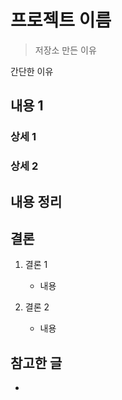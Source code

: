 # 프로젝트 이름

> 저장소 만든 이유

간단한 이유

## 내용 1

### 상세 1

### 상세 2

## 내용 정리

## 결론

1. 결론 1

   - 내용

2. 결론 2

   - 내용

## 참고한 글

- <!-- 링크 형식으로 작성!! [작성자, 제목, 사이트이름 - 참고한 내용](링크) -->
